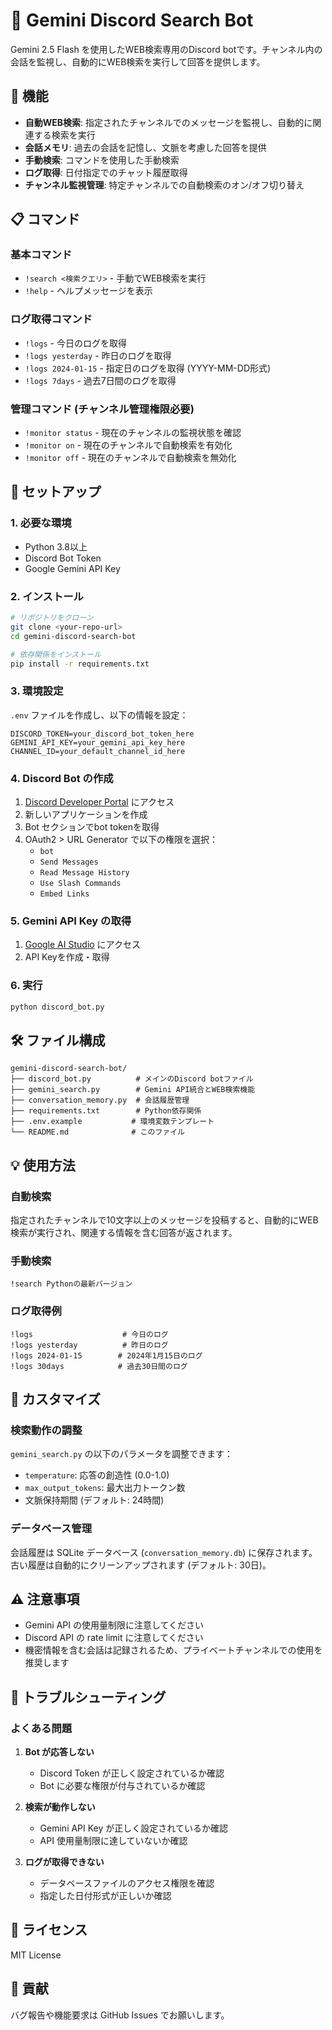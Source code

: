 # 🤖 Gemini Discord Search Bot

Gemini 2.5 Flash を使用したWEB検索専用のDiscord botです。チャンネル内の会話を監視し、自動的にWEB検索を実行して回答を提供します。

## 🌟 機能

- **自動WEB検索**: 指定されたチャンネルでのメッセージを監視し、自動的に関連する検索を実行
- **会話メモリ**: 過去の会話を記憶し、文脈を考慮した回答を提供
- **手動検索**: コマンドを使用した手動検索
- **ログ取得**: 日付指定でのチャット履歴取得
- **チャンネル監視管理**: 特定チャンネルでの自動検索のオン/オフ切り替え

## 📋 コマンド

### 基本コマンド
- `!search <検索クエリ>` - 手動でWEB検索を実行
- `!help` - ヘルプメッセージを表示

### ログ取得コマンド
- `!logs` - 今日のログを取得
- `!logs yesterday` - 昨日のログを取得
- `!logs 2024-01-15` - 指定日のログを取得 (YYYY-MM-DD形式)
- `!logs 7days` - 過去7日間のログを取得

### 管理コマンド (チャンネル管理権限必要)
- `!monitor status` - 現在のチャンネルの監視状態を確認
- `!monitor on` - 現在のチャンネルで自動検索を有効化
- `!monitor off` - 現在のチャンネルで自動検索を無効化

## 🚀 セットアップ

### 1. 必要な環境
- Python 3.8以上
- Discord Bot Token
- Google Gemini API Key

### 2. インストール

```bash
# リポジトリをクローン
git clone <your-repo-url>
cd gemini-discord-search-bot

# 依存関係をインストール
pip install -r requirements.txt
```

### 3. 環境設定

`.env` ファイルを作成し、以下の情報を設定：

```env
DISCORD_TOKEN=your_discord_bot_token_here
GEMINI_API_KEY=your_gemini_api_key_here
CHANNEL_ID=your_default_channel_id_here
```

### 4. Discord Bot の作成

1. [Discord Developer Portal](https://discord.com/developers/applications) にアクセス
2. 新しいアプリケーションを作成
3. Bot セクションでbot tokenを取得
4. OAuth2 > URL Generator で以下の権限を選択：
   - `bot`
   - `Send Messages`
   - `Read Message History`
   - `Use Slash Commands`
   - `Embed Links`

### 5. Gemini API Key の取得

1. [Google AI Studio](https://makersuite.google.com/app/apikey) にアクセス
2. API Keyを作成・取得

### 6. 実行

```bash
python discord_bot.py
```

## 🛠️ ファイル構成

```
gemini-discord-search-bot/
├── discord_bot.py          # メインのDiscord botファイル
├── gemini_search.py        # Gemini API統合とWEB検索機能
├── conversation_memory.py  # 会話履歴管理
├── requirements.txt        # Python依存関係
├── .env.example           # 環境変数テンプレート
└── README.md              # このファイル
```

## 💡 使用方法

### 自動検索
指定されたチャンネルで10文字以上のメッセージを投稿すると、自動的にWEB検索が実行され、関連する情報を含む回答が返されます。

### 手動検索
```
!search Pythonの最新バージョン
```

### ログ取得例
```
!logs                    # 今日のログ
!logs yesterday          # 昨日のログ
!logs 2024-01-15        # 2024年1月15日のログ
!logs 30days            # 過去30日間のログ
```

## 🔧 カスタマイズ

### 検索動作の調整
`gemini_search.py` の以下のパラメータを調整できます：
- `temperature`: 応答の創造性 (0.0-1.0)
- `max_output_tokens`: 最大出力トークン数
- 文脈保持期間 (デフォルト: 24時間)

### データベース管理
会話履歴は SQLite データベース (`conversation_memory.db`) に保存されます。
古い履歴は自動的にクリーンアップされます (デフォルト: 30日)。

## ⚠️ 注意事項

- Gemini API の使用量制限に注意してください
- Discord API の rate limit に注意してください
- 機密情報を含む会話は記録されるため、プライベートチャンネルでの使用を推奨します

## 🐛 トラブルシューティング

### よくある問題

1. **Bot が応答しない**
   - Discord Token が正しく設定されているか確認
   - Bot に必要な権限が付与されているか確認

2. **検索が動作しない**
   - Gemini API Key が正しく設定されているか確認
   - API 使用量制限に達していないか確認

3. **ログが取得できない**
   - データベースファイルのアクセス権限を確認
   - 指定した日付形式が正しいか確認

## 📄 ライセンス

MIT License

## 🤝 貢献

バグ報告や機能要求は GitHub Issues でお願いします。